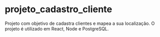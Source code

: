 # projeto_cadastro_cliente
Projeto com objetivo de cadastra clientes e mapea a sua localização. O projeto é utilizado em React, Node e PostgreSQL.
